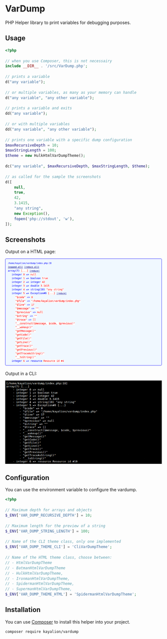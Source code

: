 # VarDump

PHP Helper library to print variables for debugging purposes.

## Usage

```php
<?php

// when you use Composer, this is not necessairy
include __DIR__ . '/src/VarDump.php';

// prints a variable
d("any variable");

// or multiple variables, as many as your memory can handle
d("any variable", "any other variable");

// prints a variable and exits
dd("any variable");

// or with multiple variables
dd("any variable", "any other variable");

// prints one variable with a specific dump configuration
$maxRecursiveDepth = 10;
$maxStringLength = 100;
$theme = new HulkHtmlVarDumpTheme();

dc("any variable", $maxRecursiveDepth, $maxStringLength, $theme);

// as called for the sample the screenshots
d([
    null,
    true,
    42,
    3.1415,
    "any string",
    new Exception(),
    fopen('php://stdout', 'w'),
]);
```

## Screenshots

Output on a HTML page:

![Screenshot HTML](screenshot-html.png "Screenshot HTML")

Output in a CLI:

![Screenshot CLI](screenshot-cli.png "Screenshot CLI")

## Configuration

You can use the environment variable to configure the vardump.

```php
<?php

// Maximum depth for arrays and objects
$_ENV['VAR_DUMP_RECURSIVE_DEPTH'] = 10;

// Maximum length for the preview of a string
$_ENV['VAR_DUMP_STRING_LENGTH'] = 100;

// Name of the CLI theme class, only one implemented
$_ENV['VAR_DUMP_THEME_CLI'] = 'CliVarDumpTheme';

// Name of the HTML theme class, choose between:
// - HtmlVarDumpTheme
// - BatmanHtmlVarDumpTheme
// - HulkHtmlVarDumpTheme,
// - IronmanHtmlVarDumpTheme,
// - SpidermanHtmlVarDumpTheme,
// - SupermanHtmlVarDumpTheme,
$_ENV['VAR_DUMP_THEME_HTML'] = 'SpidermanHtmlVarDumpTheme';
```

## Installation

You can use [Composer](http://getcomposer.org) to install this helper into your project.

```
composer require kayalion/vardump
```
